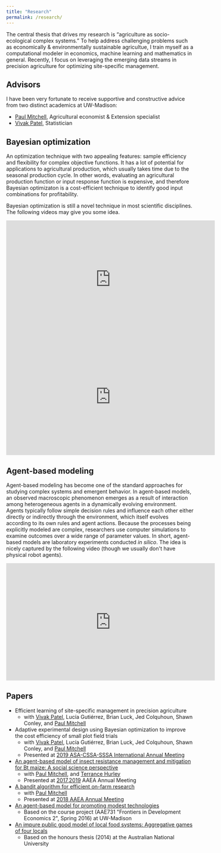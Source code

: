 ```yaml
---
title: "Research"
permalink: /research/
---
```


The central thesis that drives my research is “agriculture as socio-ecological complex systems.” To help address challenging problems such as economically & environmentally sustainable agricultue, I train myself as a computational modeler in economics, machine learning and mathematics in general. Recently, I focus on leveraging the emerging data streams in precision agriculture for optimizing site-specific management.

## Advisors
I have been very fortunate to receive supportive and constructive advice from two distinct academics at UW-Madison:
* [Paul Mitchell](https://aae.wisc.edu/faculty/pdmitchell/), Agricultural economist & Extension specialist
* [Vivak Patel](http://pages.stat.wisc.edu/~vrpatel6/), Statistician


## Bayesian optimization
An optimization technique with two appealing features: sample efficiency and flexibility for complex objective functions. It has a lot of potential for applications to agricultural production, which usually takes time due to the seasonal production cycle. In other words, evaluating an agricultural production function or input response function is expensive, and therefore Bayesian optimizaton is a cost-efficient technique to identify good input combinations for profitability.

Bayesian optimization is still a novel technique in most scientific disciplines. The following videos may give you some idea.<br>
<iframe width="560" height="315" src="https://www.youtube.com/embed/WkZueBgKFYM" frameborder="0" allow="accelerometer; autoplay; encrypted-media; gyroscope; picture-in-picture" allowfullscreen></iframe>

<iframe width="560" height="315" src="https://www.youtube.com/embed/vz3D36VXefI" frameborder="0" allow="accelerometer; autoplay; encrypted-media; gyroscope; picture-in-picture" allowfullscreen></iframe>


## Agent-based modeling
Agent-based modeling has become one of the standard approaches for studying complex systems and emergent behavior. In agent-based models, an observed macroscopic phenomenon emerges as a result of interaction among heterogeneous agents in a dynamically evolving environment. Agents typically follow simple decision rules and influence each other either directly or indirectly through the environment, which itself evolves according to its own rules and agent actions. Because the processes being explicitly modeled are complex, researchers use computer simulations to examine outcomes over a wide range of parameter values. In short, agent-based models are laboratory experiments conducted *in silico*. The idea is nicely captured by the following video (though we usually don't have physical robot agents).
<iframe width="560" height="315" src="https://www.youtube.com/embed/dDsmbwOrHJs" frameborder="0" allow="accelerometer; autoplay; encrypted-media; gyroscope; picture-in-picture" allowfullscreen></iframe>


## Papers
* Efficient learning of site-specific management in precision agriculture
  - with [Vivak Patel](http://pages.stat.wisc.edu/~vrpatel6/), Lucía Gutiérrez, Brian Luck, Jed Colquhoun, Shawn Conley, and [Paul Mitchell](https://aae.wisc.edu/faculty/pdmitchell/)
* Adaptive experimental design using Bayesian optimization to improve the cost efficiency of small plot field trials
  - with [Vivak Patel](http://pages.stat.wisc.edu/~vrpatel6/), Lucía Gutiérrez, Brian Luck, Jed Colquhoun, Shawn Conley, and [Paul Mitchell](https://aae.wisc.edu/faculty/pdmitchell/)
  - Presented at [2019 ASA-CSSA-SSSA International Annual Meeting](https://www.acsmeetings.org)
* [An agent-based model of insect resistance management and mitigation for Bt maize: A social science perspective](https://github.com/ysaikai/BTABM)
  - with [Paul Mitchell](https://aae.wisc.edu/faculty/pdmitchell/), and [Terrance Hurley](https://www.apec.umn.edu/people/terrance-hurley)
  - Presented at [2017](https://www.aaea.org/meetings/2017-aaea-annual-meeting),[2019](https://www.aaea.org/meetings/2019-aaea-annual-meeting) AAEA Annual Meeting
* [A bandit algorithm for efficient on-farm research](https://github.com/ysaikai/MABPS)
  - with [Paul Mitchell](https://aae.wisc.edu/faculty/pdmitchell/)
  - Presented at [2018 AAEA Annual Meeting](https://www.aaea.org/meetings/2018-aaea-annual-meeting)
* [An agent-based model for promoting modest technologies](https://github.com/ysaikai/TechAdoption)
  - Based on the course project (AAE731 "Frontiers in Development Economics 2", Spring 2016) at UW-Madison
* [An impure public good model of local food systems: Aggregative games of four locals](https://github.com/ysaikai/LFSGames)
  - Based on the honours thesis (2014) at the Australian National University
